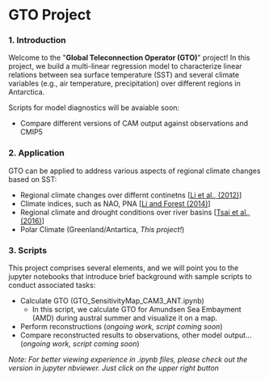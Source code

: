 # GTO Project
### 1. Introduction

   Welcome to the "**Global Teleconnection Operator (GTO)**" project! In this project, we build a multi-linear regression model to characterize linear relations between sea surface temperature (SST) and several climate variables (e.g., air temperature, precipitation) over different regions in Antarctica.


Scripts for model diagnostics will be avaiable soon:
- Compare different versions of CAM output against observations and CMIP5


### 2. Application

   GTO can be applied to address various aspects of regional climate changes based on SST:
   - Regional climate changes over differnt continetns [[Li et al., (2012)](http://onlinelibrary.wiley.com/doi/10.1029/2011JD017186/abstract)]
   - Climate indices, such as NAO, PNA [[Li and Forest (2014)](http://journals.ametsoc.org/doi/abs/10.1175/JCLI-D-14-00231.1)]
   - Regional climate and drought conditions over river basins [[Tsai et al., (2016)](https://link.springer.com/article/10.1007/s00382-014-2449-1)]
   - Polar Climate (Greenland/Antartica, *This project!*)

### 3. Scripts

   This project comprises several elements, and we will point you to the jupyter notebooks that introduce brief background with sample scripts to conduct associated tasks:
   - Calculate GTO (GTO_SensitivityMap_CAM3_ANT.ipynb)
     - In this script, we calculate GTO for Amundsen Sea Embayment (AMD) during austral summer and visualize it on a map.
   - Perform reconstructions (*ongoing work, script coming soon*)
   - Compare reconstructed results to observations, other model output... (*ongoing work, script coming soon*)

*Note: For better viewing experience in .ipynb files, please check out the version in jupyter nbviewer. Just click on the upper right button*
